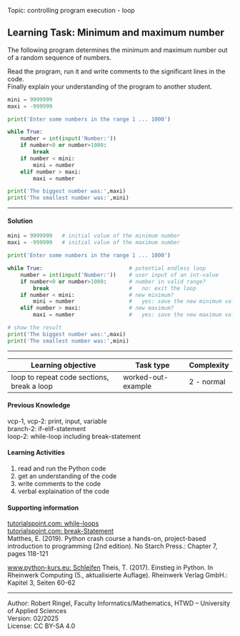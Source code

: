 Topic: controlling program execution - loop

## Learning Task: Minimum and maximum number

The following program determines the minimum and maximum number out of a random sequence of numbers.

Read the program, run it and write comments to the significant lines in the code.  
Finally explain your understanding of the program to another student.

``` python
mini = 9999999
maxi = -999999

print('Enter some numbers in the range 1 ... 1000')

while True:
	number = int(input('Number:'))
	if number<0 or number>1000:
		break
	if number < mini:
		mini = number
	elif number > maxi:
		maxi = number

print('The biggest number was:',maxi)
print('The smallest number was:',mini)
```

---------------------------------------

#### Solution

``` python
mini = 9999999   # initial value of the minimum number
maxi = -999999   # initial value of the maximum number

print('Enter some numbers in the range 1 ... 1000')

while True:                           # potential endless loop
	number = int(input('Number:'))    # user input of an int-value
	if number<0 or number>1000:       # number in valid range?
		break                         #   no: exit the loop
	if number < mini:                 # new minimum?
		mini = number                 #   yes: save the new minimum value
	elif number > maxi:               # new maximum?
		maxi = number                 #   yes: save the new maximum value

# show the result
print('The biggest number was:',maxi)
print('The smallest number was:',mini)
```

---------------------------------------

| **Learning objective**                         | **Task type**   | **Complexity** |
| ---------------------------------------------- | --------------- | -------------- |
| loop to repeat code sections, break a loop     | worked-out-example | 2 - normal     |  

#### Previous Knowledge

vcp-1, vcp-2: print, input, variable  
branch-2: if-elif-statement  
loop-2: while-loop including break-statement  
  
#### Learning Activities

1) read and run the Python code
2) get an understanding of the code
3) write comments to the code
4) verbal explaination of the code

#### Supporting information

[tutorialspoint.com: while-loops](https://www.tutorialspoint.com/python/python_while_loops.htm)  
[tutorialspoint.com: break-Statement](https://www.tutorialspoint.com/python/python_break_statement.htm)  
Matthes, E. (2019). Python crash course a hands-on, project-based introduction to programming (2nd edition). No Starch Press.: Chapter 7, pages 118-121

[www.python-kurs.eu: Schleifen](https://python-kurs.eu/python3_schleifen.php)
Theis, T. (2017). Einstieg in Python. In Rheinwerk Computing (5., aktualisierte Auflage). Rheinwerk Verlag GmbH.: Kapitel 3, Seiten 60-62

---------------------------------------

Author: Robert Ringel, Faculty Informatics/Mathematics, HTWD – University of Applied Sciences  
Version: 02/2025  
License: CC BY-SA 4.0

